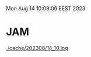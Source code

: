 Mon Aug 14 10:09:06 EEST 2023
# JAM
<a href='./cache/202308/14_10.log'>./cache/202308/14_10.log</a>

